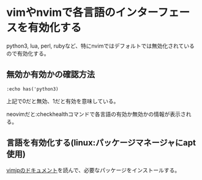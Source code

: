 # vimやnvimで各言語のインターフェースを有効化する

python3, lua, perl, rubyなど、特にnvimではデフォルトでは無効化されているので有効化する。

## 無効か有効かの確認方法

```
:echo has('python3)
```

上記で0だと無効、1だと有効を意味している。

neovimだと:checkhealthコマンドで各言語の有効か無効かの情報が表示される。

## 言語を有効化する(linux:パッケージマネージャにapt使用)

[vimjpのドキュメント](https://vim-jp.org/docs/build_linux.html)を読んで、必要なパッケージをインストールする。


